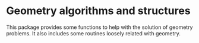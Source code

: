 # Geometry algorithms and structures

This package provides some functions to help with the solution of geometry problems.
It also includes some routines loosely related with geometry.
